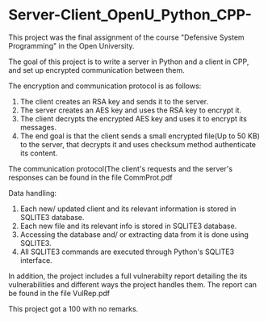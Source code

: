 # Server-Client_OpenU_Python_CPP-

This project was the final assignment of the course "Defensive System Programming" in the Open University.

The goal of this project is to write a server in Python and a client in CPP, and set up encrypted communication between them. 

The encryption and communication protocol is as follows:
1. The client creates an RSA key and sends it to the server. 
2. The server creates an AES key and uses the RSA key to encrypt it. 
3. The client decrypts the encrypted AES key and uses it to encrypt its messages. 
4. The end goal is that the client sends a small encrypted file(Up to 50 KB) to the server, that decrypts it and uses checksum method authenticate its content.

The communication protocol(The client's requests and the server's responses can be found in the file CommProt.pdf 

Data handling: 
1. Each new/ updated client and its relevant information is stored in SQLITE3 database. 
2. Each new file and its relevant info is stored in SQLITE3 database. 
3. Accessing the database and/ or extracting data from it is done using SQLITE3.
4. All SQLITE3 commands are executed through Python's SQLITE3 interface. 

In addition, the project includes a full vulnerabilty report detailing the its vulnerabilities and different ways the project handles them. The report can be found in the file VulRep.pdf

This project got a 100 with no remarks.

